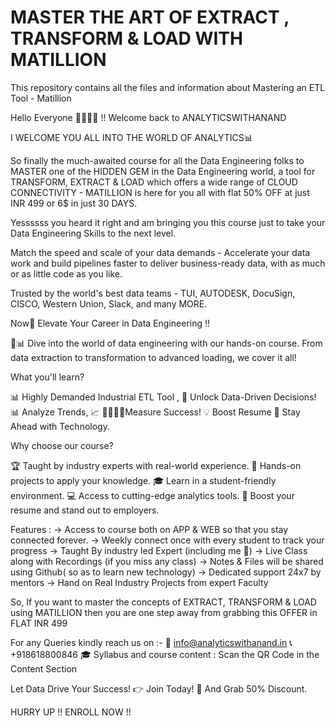 # MASTER THE ART OF EXTRACT , TRANSFORM & LOAD WITH MATILLION
This repository contains all the files and information about Mastering an ETL Tool - Matillion

Hello Everyone 👨‍💻👩‍💻 !! 
Welcome back to ANALYTICSWITHANAND

I WELCOME YOU ALL INTO THE WORLD OF ANALYTICS📊

So finally the much-awaited course for all the Data Engineering folks to MASTER one of the HIDDEN GEM in the Data Engineering world, a tool for TRANSFORM, EXTRACT & LOAD which offers a wide range of CLOUD CONNECTIVITY - MATILLION is here for you all with flat 50% OFF at just INR 499 or 6$ in just 30 DAYS.

Yessssss you heard it right and am bringing you this course just to take your Data Engineering Skills to the next level.

Match the speed and scale of your data demands - Accelerate your data work and build pipelines faster to deliver business-ready data, with as much or as little code as you like.

Trusted by the world's best data teams - TUI, AUTODESK, DocuSign, CISCO, Western Union, Slack, and many MORE.


Now🚀 Elevate Your Career in Data Engineering !!

🔎📊 Dive into the world of data engineering with our hands-on course. From data extraction to transformation to advanced loading, we cover it all!

What you'll learn?

📊 Highly Demanded Industrial ETL Tool ,
🎯 Unlock Data-Driven Decisions! 
📊 Analyze Trends, 📈 
👨‍💻👩‍💻Measure Success!
💡 Boost Resume
📱 Stay Ahead with Technology.


Why choose our course?

🏆 Taught by industry experts with real-world experience.
💼 Hands-on projects to apply your knowledge.
🎓 Learn in a student-friendly environment.
💻 Access to cutting-edge analytics tools.
🌟 Boost your resume and stand out to employers.

Features : 
      -> Access to course both on APP & WEB so that you stay connected forever.
      -> Weekly connect once with every student to track your progress 
      -> Taught By industry led Expert (including me 🕺)
      -> Live Class along with Recordings (if you miss any class)
      -> Notes & Files will be shared using Github( so as to learn new technology)
      -> Dedicated support 24x7 by mentors
      -> Hand on Real Industry Projects from expert Faculty

So, If you want to master the concepts of EXTRACT, TRANSFORM & LOAD using MATILLION then you are one step away from grabbing this OFFER in FLAT INR 499


For any Queries kindly reach us on :-
 📧 info@analyticswithanand.in 
 📞 +918618800846
 🎓 Syllabus and course content :  Scan the QR Code in the Content Section

Let Data Drive Your Success! 👉 Join Today! 🌟 And Grab 50% Discount.

HURRY UP !! 
ENROLL NOW !!

